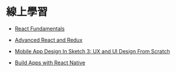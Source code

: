 # 線上學習

- [React Fundamentals][1]
- [Advanced React and Redux][2]
- [Mobile App Design In Sketch 3: UX and UI Design From Scratch][3]
- [Build Apps with React Native][4]


  [1]: https://egghead.io/series/react-fundamentals
  [2]: https://www.udemy.com/react-redux-tutorial/?siteID=927anHQikK4-vMxN43jwaFBSkZZcfOoKJw&LSNPUBID=927anHQikK4
  [3]: https://www.udemy.com/the-complete-design-course/?ccManual=&couponCode=APRIL034
  [4]: https://www.udemy.com/reactnative/learn/v4/content
